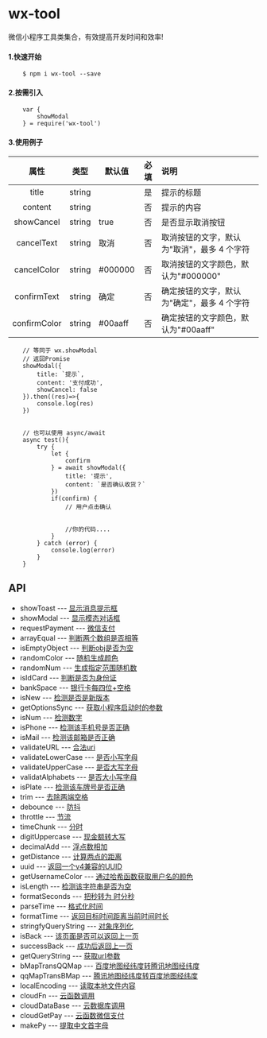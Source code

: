 # wx-tool

微信小程序工具类集合，有效提高开发时间和效率!

#### 1.快速开始
```
    $ npm i wx-tool --save
```

#### 2.按需引入

```
    var {
        showModal
    } = require('wx-tool')
```

#### 3.使用例子

|  属性   | 类型    | 默认值 | 必填   | 说明            |
| :-------: | :------: | ------ | :--------: | :--------|
|  title  | string  |        | 是 | 提示的标题 |
| content  | string |        | 否 | 提示的内容         |
| showCancel | string |    true    | 否 | 是否显示取消按钮|
| cancelText | string |   取消     | 否 |  取消按钮的文字，默认为"取消"，最多 4 个字符|
| cancelColor | string |   #000000     | 否 |  取消按钮的文字颜色，默认为"#000000" |
| confirmText | string |   确定     | 否 |  确定按钮的文字，默认为"确定"，最多 4 个字符 |
| confirmColor | string |   #00aaff     | 否 |  确定按钮的文字颜色，默认为"#00aaff" |


```
    // 等同于 wx.showModal
    // 返回Promise
    showModal({
        title: `提示`,
        content: '支付成功',
        showCancel: false
    }).then((res)=>{
        console.log(res)
    })


    // 也可以使用 async/await
    async test(){
        try {
            let {
                confirm
            } = await showModal({
                title: '提示',
                content: `是否确认收货？`
            })
            if(confirm) {
                // 用户点击确认


                //你的代码....
            }
        } catch (error) {
            console.log(error)
        }
    }

```


## API

* showToast --- [显示消息提示框](./doc/showToast.md)
* showModal --- [显示模态对话框](./doc/showModal.md)
* requestPayment --- [微信支付](./doc/requestPayment.md)
* arrayEqual --- [判断两个数组是否相等](./doc/arrayEqual.md)
* isEmptyObject --- [判断obj是否为空](./doc/isEmptyObject.md)
* randomColor --- [随机生成颜色](./doc/randomColor.md)
* randomNum --- [生成指定范围随机数](./doc/randomNum.md)
* isIdCard --- [判断是否为身份证](./doc/isIdCard.md)
* bankSpace --- [银行卡每四位+空格](./doc/bankSpace.md)
* isNew --- [检测是否是新版本](./doc/isNew.md)
* getOptionsSync --- [获取小程序启动时的参数](./doc/getOptionsSync.md)
* isNum --- [检测数字](./doc/isNum.md)
* isPhone --- [检测该手机号是否正确](./doc/isPhone.md)
* isMail --- [检测该邮箱是否正确](./doc/isMail.md)
* validateURL --- [合法uri](./doc/validateURL.md)
* validateLowerCase --- [是否小写字母](./doc/validateLowerCase.md)
* validateUpperCase --- [是否大写字母](./doc/validateUpperCase.md)
* validatAlphabets --- [是否大小写字母](./doc/validatAlphabets.md)
* isPlate --- [检测该车牌号是否正确](./doc/isPlate.md)
* trim --- [去除两端空格](./doc/trim.md)
* debounce --- [防抖](./doc/debounce.md)
* throttle --- [节流](./doc/throttle.md)
* timeChunk --- [分时](./doc/timeChunk.md)
* digitUppercase --- [现金额转大写](./doc/digitUppercase.md)
* decimalAdd --- [浮点数相加](./doc/decimalAdd.md)
* getDistance --- [计算两点的距离](./doc/getDistance.md)
* uuid --- [返回一个v4兼容的UUID](./doc/uuid.md)
* getUsernameColor --- [通过哈希函数获取用户名的颜色](./doc/getUsernameColor.md)
* isLength --- [检测该字符串是否为空](./doc/isLength.md)
* formatSeconds --- [把秒转为 时分秒](./doc/formatSeconds.md)
* parseTime --- [格式化时间](./doc/parseTime.md)
* formatTime --- [返回目标时间距离当前时间时长](./doc/formatTime.md)
* stringfyQueryString --- [对象序列化](./doc/stringfyQueryString.md)
* isBack --- [该页面是否可以返回上一页](./doc/isBack.md)
* successBack --- [成功后返回上一页](./doc/successBack.md)
* getQueryString --- [获取url参数](./doc/getQueryString.md)
* bMapTransQQMap --- [百度地图经纬度转腾讯地图经纬度](./doc/bMapTransQQMap.md)
* qqMapTransBMap --- [腾讯地图经纬度转百度地图经纬度](./doc/qqMapTransBMap.md)
* localEncoding --- [读取本地文件内容](./doc/localEncoding.md)
* cloudFn --- [云函数调用](./doc/cloudFn.md)
* cloudDataBase --- [云数据库调用](./doc/cloudDataBase.md)
* cloudGetPay --- [云函数微信支付](./doc/cloudGetPay.md)
* makePy --- [提取中文首字母](./doc/makePy.md)